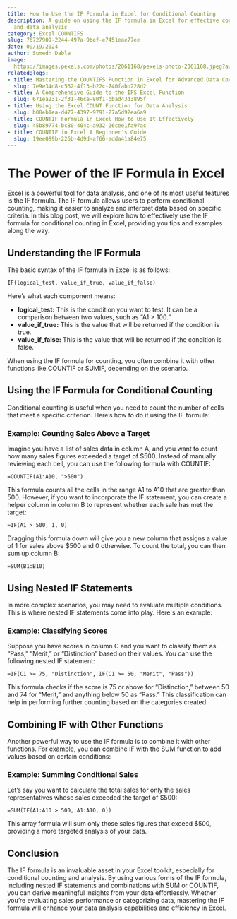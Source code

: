 ```yaml
---
title: How to Use the IF Formula in Excel for Conditional Counting
description: A guide on using the IF formula in Excel for effective conditional counting
  and data analysis
category: Excel COUNTIFS
slug: 76727909-2244-497a-9bef-e7451eae77ee
date: 09/19/2024
author: Sumedh Dable
image: 
  https://images.pexels.com/photos/2061168/pexels-photo-2061168.jpeg?auto=compress&cs=tinysrgb&w=600
relatedBlogs:
- title: Mastering the COUNTIFS Function in Excel for Advanced Data Counting
  slug: 7e9e34d8-c562-4f13-b22c-740fabb228d2
- title: A Comprehensive Guide to the IFS Excel Function
  slug: 671ea231-2f31-46ce-80f1-bbad43d3895f
- title: Using the Excel COUNT Function for Data Analysis
  slug: b08eb1ea-d477-4397-9791-27a5d92ea6a9
- title: COUNTIF Formula in Excel How to Use It Effectively
  slug: 45b89774-bc80-404c-a932-26cee1fa97ac
- title: COUNTIF in Excel A Beginner's Guide
  slug: 19ee089b-226b-4d9d-af66-edda41a84e75
---
```


# The Power of the IF Formula in Excel

Excel is a powerful tool for data analysis, and one of its most useful features is the IF formula. The IF formula allows users to perform conditional counting, making it easier to analyze and interpret data based on specific criteria. In this blog post, we will explore how to effectively use the IF formula for conditional counting in Excel, providing you tips and examples along the way.

## Understanding the IF Formula

The basic syntax of the IF formula in Excel is as follows:

```excel
IF(logical_test, value_if_true, value_if_false)
```

Here’s what each component means:
- **logical_test:** This is the condition you want to test. It can be a comparison between two values, such as “A1 > 100.”
- **value_if_true:** This is the value that will be returned if the condition is true.
- **value_if_false:** This is the value that will be returned if the condition is false.

When using the IF formula for counting, you often combine it with other functions like COUNTIF or SUMIF, depending on the scenario.

## Using the IF Formula for Conditional Counting

Conditional counting is useful when you need to count the number of cells that meet a specific criterion. Here’s how to do it using the IF formula:

### Example: Counting Sales Above a Target

Imagine you have a list of sales data in column A, and you want to count how many sales figures exceeded a target of $500. Instead of manually reviewing each cell, you can use the following formula with COUNTIF:

```excel
=COUNTIF(A1:A10, ">500")
```

This formula counts all the cells in the range A1 to A10 that are greater than 500. However, if you want to incorporate the IF statement, you can create a helper column in column B to represent whether each sale has met the target:

```excel
=IF(A1 > 500, 1, 0)
```

Dragging this formula down will give you a new column that assigns a value of 1 for sales above $500 and 0 otherwise. To count the total, you can then sum up column B:

```excel
=SUM(B1:B10)
```

## Using Nested IF Statements

In more complex scenarios, you may need to evaluate multiple conditions. This is where nested IF statements come into play. Here's an example:

### Example: Classifying Scores

Suppose you have scores in column C and you want to classify them as “Pass,” “Merit,” or “Distinction” based on their values. You can use the following nested IF statement:

```excel
=IF(C1 >= 75, "Distinction", IF(C1 >= 50, "Merit", "Pass"))
```

This formula checks if the score is 75 or above for “Distinction,” between 50 and 74 for “Merit,” and anything below 50 as “Pass.” This classification can help in performing further counting based on the categories created.

## Combining IF with Other Functions

Another powerful way to use the IF formula is to combine it with other functions. For example, you can combine IF with the SUM function to add values based on certain conditions:

### Example: Summing Conditional Sales

Let’s say you want to calculate the total sales for only the sales representatives whose sales exceeded the target of $500:

```excel
=SUM(IF(A1:A10 > 500, A1:A10, 0))
```

This array formula will sum only those sales figures that exceed $500, providing a more targeted analysis of your data.

## Conclusion

The IF formula is an invaluable asset in your Excel toolkit, especially for conditional counting and analysis. By using various forms of the IF formula, including nested IF statements and combinations with SUM or COUNTIF, you can derive meaningful insights from your data effortlessly. Whether you’re evaluating sales performance or categorizing data, mastering the IF formula will enhance your data analysis capabilities and efficiency in Excel.